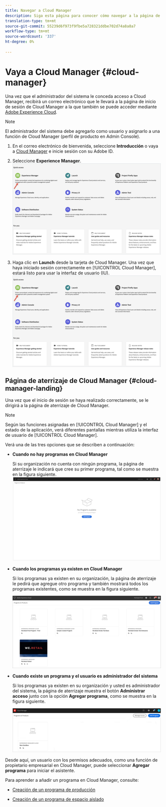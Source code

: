 ```yaml
---
title: Navegar a Cloud Manager
description: Siga esta página para conocer cómo navegar a la página de aterrizaje de Cloud Manager
translation-type: tm+mt
source-git-commit: 55239d6f973f9fbe5a728321ddbe702d74a8a8a7
workflow-type: tm+mt
source-wordcount: '337'
ht-degree: 0%

---
```



# Vaya a Cloud Manager {#cloud-manager}

Una vez que el administrador del sistema le conceda acceso a Cloud Manager, recibirá un correo electrónico que le llevará a la página de inicio de sesión de Cloud Manager a la que también se puede acceder mediante [Adobe Experience Cloud](https://my.cloudmanager.adobe.com/).

>[!NOTE]
>El administrador del sistema debe agregarlo como usuario y asignarlo a una función de Cloud Manager (perfil de producto en Admin Console).

1. En el correo electrónico de bienvenida, seleccione **Introducción** o vaya a [Cloud Manager](https://experience.adobe.com) e inicie sesión con su Adobe ID.

1. Seleccione **Experience Manager**.
   ![](/help/onboarding/getting-access-to-aem-in-cloud/assets/landing-page1.png)

1. Haga clic en **Launch** desde la tarjeta de Cloud Manager.
Una vez que haya iniciado sesión correctamente en [!UICONTROL Cloud Manager], estará listo para usar la interfaz de usuario (IU).
   ![](/help/onboarding/getting-access-to-aem-in-cloud/assets/landing-page1.png)


## Página de aterrizaje de Cloud Manager {#cloud-manager-landing}

Una vez que el inicio de sesión se haya realizado correctamente, se le dirigirá a la página de aterrizaje de Cloud Manager.

>[!NOTE]
>Según las funciones asignadas en [!UICONTROL Cloud Manager] y el estado de la aplicación, verá diferentes pantallas mientras utiliza la interfaz de usuario de [!UICONTROL Cloud Manager].

Verá una de las tres opciones que se describen a continuación:

* **Cuando no hay programas en Cloud Manager**

   Si su organización no cuenta con ningún programa, la página de aterrizaje le indicará que cree su primer programa, tal como se muestra en la figura siguiente.
   ![](/help/onboarding/getting-access-to-aem-in-cloud/assets/first_timelogin0.png)

* **Cuando los programas ya existen en Cloud Manager**

   Si los programas ya existen en su organización, la página de aterrizaje le pedirá que agregue otro programa y también mostrará todos los programas existentes, como se muestra en la figura siguiente.

   ![](/help/onboarding/getting-access-to-aem-in-cloud/assets/first_timelogin1.png)

* **Cuando existe un programa y el usuario es administrador del sistema**

   Si los programas ya existen en su organización y usted es administrador del sistema, la página de aterrizaje muestra el botón **Administrar acceso** junto con la opción **Agregar programa**, como se muestra en la figura siguiente.

   ![](/help/onboarding/getting-access-to-aem-in-cloud/assets/admin-console-4.png)

Desde aquí, un usuario con los permisos adecuados, como una función de propietario empresarial en Cloud Manager, puede seleccionar **Agregar programa** para iniciar el asistente.

Para aprender a añadir un programa en Cloud Manager, consulte:

* [Creación de un programa de producción](/help/onboarding/getting-access-to-aem-in-cloud/creating-production-program.md)

* [Creación de un programa de espacio aislado](/help/onboarding/getting-access-to-aem-in-cloud/creating-sandbox-program.md)